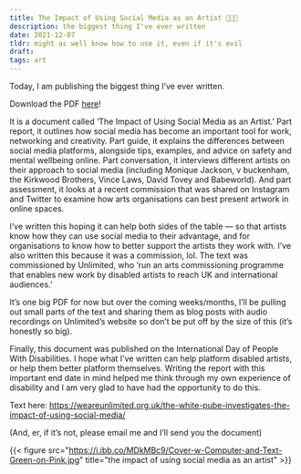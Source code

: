 ```yaml
---
title: The Impact of Using Social Media as an Artist 👩🏻‍💻
description: the biggest thing I've ever written
date: 2021-12-07
tldr: might as well know how to use it, even if it's evil
draft: 
tags: art
---
```


Today, I am publishing the biggest thing I’ve ever written.

Download the PDF <a href="https://www.pdfhost.net/index.php?Action=DownloadFile&id=f42077e081d44f8b7a5bdbdc4d5fb4c4">here</a>!

It is a document called ‘The Impact of Using Social Media as an Artist.’ Part report, it outlines how social media has become an important tool for work, networking and creativity. Part guide, it explains the differences between social media platforms, alongside tips, examples, and advice on safety and mental wellbeing online. Part conversation, it interviews different artists on their approach to social media (including Monique Jackson, v buckenham, the Kirkwood Brothers, Vince Laws, David Tovey and Babeworld). And part assessment, it looks at a recent commission that was shared on Instagram and Twitter to examine how arts organisations can best present artwork in online spaces.

I’ve written this hoping it can help both sides of the table — so that artists know how they can use social media to their advantage, and for organisations to know how to better support the artists they work with. I’ve also written this because it was a commission, lol. The text was commissioned by Unlimited, who ‘run an arts commissioning programme that enables new work by disabled artists to reach UK and international audiences.’

It’s one big PDF for now but over the coming weeks/months, I’ll be pulling out small parts of the text and sharing them as blog posts with audio recordings on Unlimited’s website so don’t be put off by the size of this (it’s honestly so big). 

Finally, this document was published on the International Day of People With Disabilities. I hope what I’ve written can help platform disabled artists, or help them better platform themselves. Writing the report with this important end date in mind helped me think through my own experience of disability and I am very glad to have had the opportunity to do this. 

Text here: https://weareunlimited.org.uk/the-white-pube-investigates-the-impact-of-using-social-media/

(And, er, if it’s not, please email me and I’ll send you the document)

{{< figure src="https://i.ibb.co/MDkMBc9/Cover-w-Computer-and-Text-Green-on-Pink.jpg" title="the impact of using social media as an artist" >}}